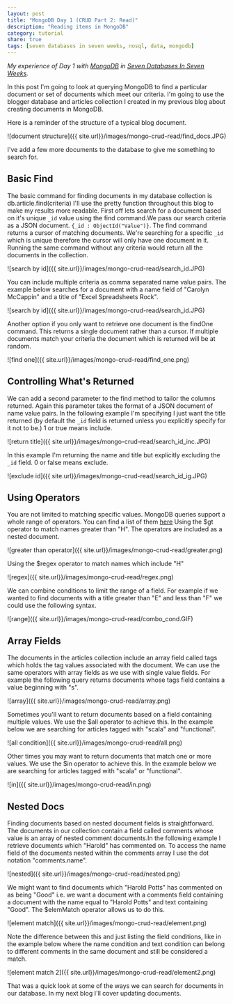 ```yaml
---
layout: post
title: "MongoDB Day 1 (CRUD Part 2: Read)"
description: "Reading items in MongoDB"
category: tutorial
share: true
tags: [seven databases in seven weeks, nosql, data, mongodb]
---
```


*My experience of Day 1 with [MongoDB](http://www.mongodb.org/) in [Seven Databases In Seven Weeks](http://pragprog.com/book/rwdata/seven-databases-in-seven-weeks).*

In this post I'm going to look at querying MongoDB to find a particular document or set of documents which meet our criteria. I'm going to use the blogger database and articles collection I created in my previous blog about creating documents in MongoDB.

Here is a reminder of the structure of a typical blog document.

 ![document structure]({{ site.url}}/images/mongo-crud-read/find_docs.JPG)

I've add a few more documents to the database to give me something to search for. 

## Basic Find

The basic command for finding documents in my database collection is db.article.find(criteria) I'll use the pretty function throughout this blog to make my results more readable. First off lets search for a document based on it's unique `_id` value using the find command.We pass our search criteria as a JSON document. 
`{_id : ObjectId("Value")}`. The find command returns a cursor of matching documents. We're searching for a specific `_id` which is unique therefore the cursor will only have one document in it. Running the same command without any criteria would return all the documents in the collection.

 ![search by id]({{ site.url}}/images/mongo-crud-read/search_id.JPG)
 
You can include multiple criteria as comma separated name value pairs. The example below searches for a document with a name field of "Carolyn McCappin" and a title of "Excel Spreadsheets Rock". 

 ![search by id]({{ site.url}}/images/mongo-crud-read/search_id.JPG)

Another option if you only want to retrieve one document is the findOne command. This returns a single document rather than a cursor. If multiple documents match your criteria the document which is returned will be at random.

 ![find one]({{ site.url}}/images/mongo-crud-read/find_one.png)

## Controlling What's Returned 

We can add a second parameter to the find method to tailor the columns returned. Again this parameter takes the format of a JSON document of name value pairs. In the following example I'm specifying I just want the title returned (by default the `_id` field is returned unless you explicitly specify for it not to be.) 1 or true means include.

 ![return title]({{ site.url}}/images/mongo-crud-read/search_id_inc.JPG)

In this example I'm returning the name and title but explicitly excluding the `_id` field. 0 or false means exclude.

 ![exclude id]({{ site.url}}/images/mongo-crud-read/search_id_ig.JPG)

## Using Operators

You are not limited to matching specific values. MongoDB queries support a whole range of operators. You can find a list of them [here](http://docs.mongodb.org/manual/reference/operators/)
Using the $gt operator to match names greater than "H". The operators are included as a nested document.

 ![greater than operator]({{ site.url}}/images/mongo-crud-read/greater.png)

Using the $regex operator to match names which include "H"

![regex]({{ site.url}}/images/mongo-crud-read/regex.png)

We can combine conditions to limit the range of a field. For example if we wanted to find documents with a title greater than "E" and less than "F" we could use the following syntax.

![range]({{ site.url}}/images/mongo-crud-read/combo_cond.GIF)

## Array Fields 

The documents in the articles collection include an array field called tags which holds the tag values associated with the document. We can use the same operators with array fields as we use with single value fields. For example the following query returns documents whose tags field contains a value beginning with "s".
 
![array]({{ site.url}}/images/mongo-crud-read/array.png)

Sometimes you'll want to return documents based on a field containing multiple values. We use the $all operator to achieve this. In the example below we are searching for articles tagged with "scala" and "functional".
 
![all condition]({{ site.url}}/images/mongo-crud-read/all.png)

Other times you may want to return documents that match one or more values. We use the $in operator to achieve this. In the example below we are searching for articles tagged with "scala" or "functional".
 
![in]({{ site.url}}/images/mongo-crud-read/in.png)

## Nested Docs 

Finding documents based on nested document fields is straightforward. The documents in our collection contain a field called comments whose value is an array of nested comment documents.In the following example I retrieve documents which "Harold" has commented on. To access the name field of the documents nested within the comments array I use the dot notation "comments.name".
 
![nested]({{ site.url}}/images/mongo-crud-read/nested.png)

We might want to find documents which "Harold Potts" has commented on as being "Good" i.e. we want a document with a comments field containing a document with the name equal to "Harold Potts" and text containing "Good". The $elemMatch operator allows us to do this.

![element match]({{ site.url}}/images/mongo-crud-read/element.png)

Note the difference between this and just listing the field conditions, like in the example below where the name condition and text condition can belong to different comments in the same document and still be considered a match.

![element match 2]({{ site.url}}/images/mongo-crud-read/element2.png)

That was a quick look at some of the ways we can search for documents in our database. In my next blog I'll cover updating documents.
